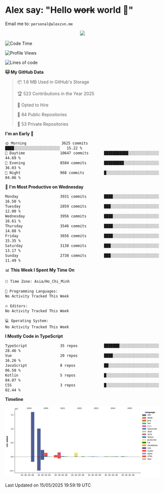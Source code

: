 # Alex say: "Hello ~~work~~ world 🐾"
Email me to: `personal@alexzvn.me`


<p align=center>
  <a href="https://skillicons.dev">
    <img src="https://skillicons.dev/icons?i=ts,js,php,nodejs,bun,vue,nuxt,react,svelte,tauri,laravel,rust,mongodb,docker,electron,redis,rabbitmq,tailwind,git,cloudflare,elysia,mysql,nginx,rollupjs,sentry,ubuntu,yarn,html,css,vite" />
  </a>
</p>

<!--START_SECTION:waka-->
![Code Time](http://img.shields.io/badge/Code%20Time-1%2C066%20hrs%2055%20mins-blue)

![Profile Views](http://img.shields.io/badge/Profile%20Views-0-blue)

![Lines of code](https://img.shields.io/badge/From%20Hello%20World%20I%27ve%20Written-34.2%20million%20lines%20of%20code-blue)

**🐱 My GitHub Data** 

> 📦 1.6 MB Used in GitHub's Storage 
 > 
> 🏆 523 Contributions in the Year 2025
 > 
> 💼 Opted to Hire
 > 
> 📜 84 Public Repositories 
 > 
> 🔑 53 Private Repositories 
 > 
**I'm an Early 🐤** 

```text
🌞 Morning                3625 commits        ████░░░░░░░░░░░░░░░░░░░░░   15.22 % 
🌆 Daytime                10647 commits       ███████████░░░░░░░░░░░░░░   44.69 % 
🌃 Evening                8584 commits        █████████░░░░░░░░░░░░░░░░   36.03 % 
🌙 Night                  968 commits         █░░░░░░░░░░░░░░░░░░░░░░░░   04.06 % 
```
📅 **I'm Most Productive on Wednesday** 

```text
Monday                   3931 commits        ████░░░░░░░░░░░░░░░░░░░░░   16.50 % 
Tuesday                  2859 commits        ███░░░░░░░░░░░░░░░░░░░░░░   12.00 % 
Wednesday                3956 commits        ████░░░░░░░░░░░░░░░░░░░░░   16.61 % 
Thursday                 3546 commits        ████░░░░░░░░░░░░░░░░░░░░░   14.88 % 
Friday                   3656 commits        ████░░░░░░░░░░░░░░░░░░░░░   15.35 % 
Saturday                 3138 commits        ███░░░░░░░░░░░░░░░░░░░░░░   13.17 % 
Sunday                   2738 commits        ███░░░░░░░░░░░░░░░░░░░░░░   11.49 % 
```


📊 **This Week I Spent My Time On** 

```text
🕑︎ Time Zone: Asia/Ho_Chi_Minh

💬 Programming Languages: 
No Activity Tracked This Week

🔥 Editors: 
No Activity Tracked This Week

💻 Operating System: 
No Activity Tracked This Week
```

**I Mostly Code in TypeScript** 

```text
TypeScript               35 repos            ███████░░░░░░░░░░░░░░░░░░   28.46 % 
Vue                      20 repos            ████░░░░░░░░░░░░░░░░░░░░░   16.26 % 
JavaScript               8 repos             ██░░░░░░░░░░░░░░░░░░░░░░░   06.50 % 
Kotlin                   5 repos             █░░░░░░░░░░░░░░░░░░░░░░░░   04.07 % 
CSS                      3 repos             █░░░░░░░░░░░░░░░░░░░░░░░░   02.44 % 
```



**Timeline**

![Lines of Code chart](https://raw.githubusercontent.com/alexzvn/alexzvn/main/assets/bar_graph.png)


 Last Updated on 15/05/2025 19:59:19 UTC
<!--END_SECTION:waka-->
